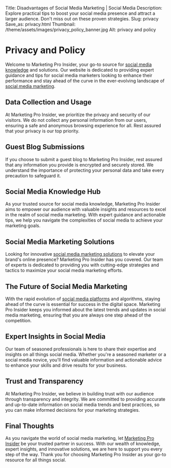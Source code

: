 Title: Disadvantages of Social Media Marketing | Social Media
Description: Explore practical tips to boost your social media presence and attract a larger audience. Don't miss out on these proven strategies.
Slug: privacy
Save_as: privacy.html
Thumbnail: /theme/assets/images/privacy_policy_banner.jpg
Alt: privacy and policy

# Privacy and Policy
Welcome to Marketing Pro Insider, your go-to source for [social media knowledge](https://marketingproinsider.com/faq) and solutions. Our website is dedicated to providing expert guidance and tips for social media marketers looking to enhance their performance and stay ahead of the curve in the ever-evolving landscape of [social media marketing](https://marketingproinsider.com/faq).

## Data Collection and Usage

At Marketing Pro Insider, we prioritize the privacy and security of our visitors. We do not collect any personal information from our users, ensuring a safe and anonymous browsing experience for all. Rest assured that your privacy is our top priority.

## Guest Blog Submissions

If you choose to submit a guest blog to Marketing Pro Insider, rest assured that any information you provide is encrypted and securely stored. We understand the importance of protecting your personal data and take every precaution to safeguard it.

## Social Media Knowledge Hub

As your trusted source for social media knowledge, Marketing Pro Insider aims to empower our audience with valuable insights and resources to excel in the realm of social media marketing. With expert guidance and actionable tips, we help you navigate the complexities of social media to achieve your marketing goals.

## Social Media Marketing Solutions

Looking for innovative [social media marketing solutions](https://marketingproinsider.com/about) to elevate your brand's online presence? Marketing Pro Insider has you covered. Our team of experts is dedicated to providing you with cutting-edge strategies and tactics to maximize your social media marketing efforts.

## The Future of Social Media Marketing

With the rapid evolution of [social media platforms](https://marketingproinsider.com/contact) and algorithms, staying ahead of the curve is essential for success in the digital space. Marketing Pro Insider keeps you informed about the latest trends and updates in social media marketing, ensuring that you are always one step ahead of the competition.

## Expert Insights in Social Media

Our team of seasoned professionals is here to share their expertise and insights on all things social media. Whether you're a seasoned marketer or a social media novice, you'll find valuable information and actionable advice to enhance your skills and drive results for your business.

## Trust and Transparency

At Marketing Pro Insider, we believe in building trust with our audience through transparency and integrity. We are committed to providing accurate and up-to-date information on social media trends and best practices, so you can make informed decisions for your marketing strategies.

## Final Thoughts

As you navigate the world of social media marketing, let [Marketing Pro Insider](https://marketingproinsider.com/) be your trusted partner in success. With our wealth of knowledge, expert insights, and innovative solutions, we are here to support you every step of the way. Thank you for choosing Marketing Pro Insider as your go-to resource for all things social.